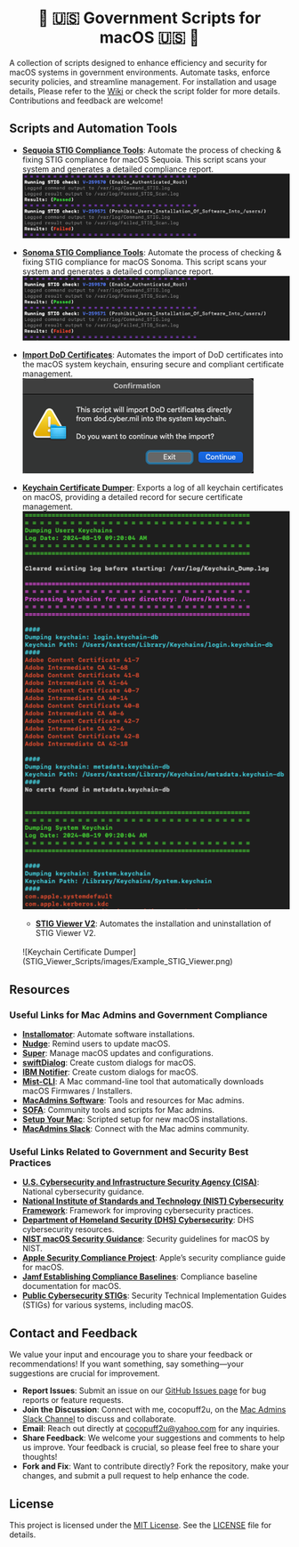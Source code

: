 <div align="center">

# 🍏 🇺🇸 Government Scripts for macOS  🇺🇸 🍏

</div>

A collection of scripts designed to enhance efficiency and security for macOS systems in government environments. Automate tasks, enforce security policies, and streamline management. For installation and usage details, Please refer to the [Wiki](https://github.com/cocopuff2u/MacOS_GOV_Scripts/wiki) or check the script folder for more details. Contributions and feedback are welcome!

## Scripts and Automation Tools

- **[Sequoia STIG Compliance Tools](https://github.com/cocopuff2u/MacOS_GOV_Scripts/blob/main/MacOS_Sequoia_STIG_Tools)**: Automate the process of checking & fixing STIG compliance for macOS Sequoia. This script scans your system and generates a detailed compliance report.
  <br>
  ![Sonoma STIG Checker](MacOS_Sequoia_STIG_Tools/images/Example_check_terminal_log.png)
  <br>


- **[Sonoma STIG Compliance Tools](https://github.com/cocopuff2u/MacOS_GOV_Scripts/blob/main/MacOS_Sonoma_STIG_Tools)**: Automate the process of checking & fixing STIG compliance for macOS Sonoma. This script scans your system and generates a detailed compliance report.
  <br>
  ![Sonoma STIG Checker](MacOS_Sonoma_STIG_Tools/images/Example_check_terminal_log.png)
  <br>

- **[Import DoD Certificates](https://github.com/cocopuff2u/MacOS_GOV_Scripts/blob/main/Keychain_And_Certificates_Scripts)**: Automates the import of DoD certificates into the macOS system keychain, ensuring secure and compliant certificate management.
  <br>
  ![Import DoD Certificates](Keychain_And_Certificates_Scripts/images/Example_Import_DoD.png)
  <br>

- **[Keychain Certificate Dumper](https://github.com/cocopuff2u/MacOS_GOV_Scripts/blob/main/Keychain_And_Certificates_Scripts)**: Exports a log of all keychain certificates on macOS, providing a detailed record for secure certificate management.
  <br>
  ![Keychain Certificate Dumper](Keychain_And_Certificates_Scripts/images/Example_Keychain_Dump.png)
  <br>

  - **[STIG Viewer V2](https://github.com/cocopuff2u/MacOS_GOV_Scripts/blob/main/STIG_Viewer_Scripts)**: Automates the installation and uninstallation of STIG Viewer V2.
  <br>
  ![Keychain Certificate Dumper](STIG_Viewer_Scripts/images/Example_STIG_Viewer.png)
  <br>


## Resources

### Useful Links for Mac Admins and Government Compliance

- **[Installomator](https://github.com/Installomator/Installomator)**: Automate software installations.
- **[Nudge](https://github.com/macadmins/nudge)**: Remind users to update macOS.
- **[Super](https://github.com/Macjutsu/super)**: Manage macOS updates and configurations.
- **[swiftDialog](https://github.com/swiftDialog/swiftDialog)**: Create custom dialogs for macOS.
- **[IBM Notifier](https://github.com/IBM/mac-ibm-notifications)**: Create custom dialogs for macOS.
- **[Mist-CLI](https://github.com/ninxsoft/mist-cli)**: A Mac command-line tool that automatically downloads macOS Firmwares / Installers.
- **[MacAdmins Software](https://macadmins.software/)**: Tools and resources for Mac admins.
- **[SOFA](https://sofa.macadmins.io/)**: Community tools and scripts for Mac admins.
- **[Setup Your Mac](https://github.com/setup-your-mac/Setup-Your-Mac)**: Scripted setup for new macOS installations.
- **[MacAdmins Slack](https://macadmins.slack.com/)**: Connect with the Mac admins community.

### Useful Links Related to Government and Security Best Practices

- **[U.S. Cybersecurity and Infrastructure Security Agency (CISA)](https://www.cisa.gov)**: National cybersecurity guidance.
- **[National Institute of Standards and Technology (NIST) Cybersecurity Framework](https://www.nist.gov/cyberframework)**: Framework for improving cybersecurity practices.
- **[Department of Homeland Security (DHS) Cybersecurity](https://www.dhs.gov/cybersecurity)**: DHS cybersecurity resources.
- **[NIST macOS Security Guidance](https://github.com/usnistgov/macos_security)**: Security guidelines for macOS by NIST.
- **[Apple Security Compliance Project](https://support.apple.com/guide/certifications/macos-security-compliance-project-apc322685bb2/web)**: Apple’s security compliance guide for macOS.
- **[Jamf Establishing Compliance Baselines](https://trusted.jamf.com/docs/establishing-compliance-baselines)**: Compliance baseline documentation for macOS.
- **[Public Cybersecurity STIGs](https://public.cyber.mil/stigs/)**: Security Technical Implementation Guides (STIGs) for various systems, including macOS.

## Contact and Feedback

We value your input and encourage you to share your feedback or recommendations! If you want something, say something—your suggestions are crucial for improvement.

- **Report Issues**: Submit an issue on our [GitHub Issues page](https://github.com/cocopuff2u/MacOS_GOV_Scripts/issues) for bug reports or feature requests.
- **Join the Discussion**: Connect with me, cocopuff2u, on the [Mac Admins Slack Channel](https://join.slack.com/t/macadmins/shared_invite/zt-2o5811yhx-q5MNLrFG1VoHRusXLgZwsw) to discuss and collaborate.
- **Email**: Reach out directly at [cocopuff2u@yahoo.com](mailto:cocopuff2u@yahoo.com) for any inquiries.
- **Share Feedback**: We welcome your suggestions and comments to help us improve. Your feedback is crucial, so please feel free to share your thoughts!
- **Fork and Fix**: Want to contribute directly? Fork the repository, make your changes, and submit a pull request to help enhance the code.

## License

This project is licensed under the [MIT License](https://opensource.org/licenses/MIT). See the [LICENSE](https://github.com/cocopuff2u/MacOS_GOV_Scripts/blob/main/LICENSE) file for details.

